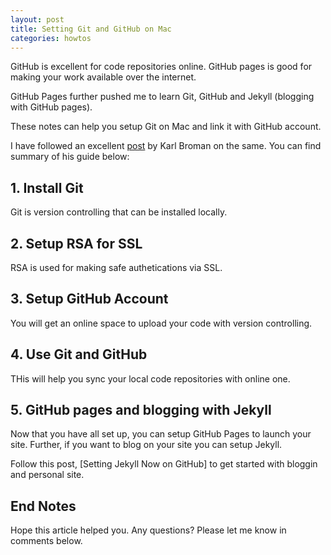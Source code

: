 ```yaml
---
layout: post
title: Setting Git and GitHub on Mac
categories: howtos
---
```


GitHub is excellent for code repositories online. GitHub pages is good for making your work available over the internet.

GitHub Pages further pushed me to learn Git, GitHub and Jekyll (blogging with GitHub pages).

These notes can help you setup Git on Mac and link it with GitHub account.

I have followed an excellent [post](https://kbroman.org/github_tutorial/) by Karl Broman on the same. You can find summary of his guide below:

## 1. Install Git
Git is version controlling that can be installed locally. 

## 2. Setup RSA for SSL
RSA is used for making safe authetications via SSL.

## 3. Setup GitHub Account
You will get an online space to upload your code with version controlling.

## 4. Use Git and GitHub
THis will help you sync your local code repositories with online one.

## 5. GitHub pages and blogging with Jekyll
Now that you have all set up, you can setup GitHub Pages to launch your site.
Further, if you want to blog on your site you can setup Jekyll.

Follow this post, [Setting Jekyll Now on GitHub] to get started with bloggin and personal site.

## End Notes
Hope this article helped you. Any questions? Please let me know in comments below.